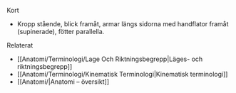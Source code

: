 Kort
- Kropp stående, blick framåt, armar längs sidorna med handflator framåt (supinerade), fötter parallella.

Relaterat
- [[Anatomi/Terminologi/Lage Och Riktningsbegrepp|Läges- och riktningsbegrepp]]
- [[Anatomi/Terminologi/Kinematisk Terminologi|Kinematisk terminologi]]
- [[Anatomi/|Anatomi – översikt]]
